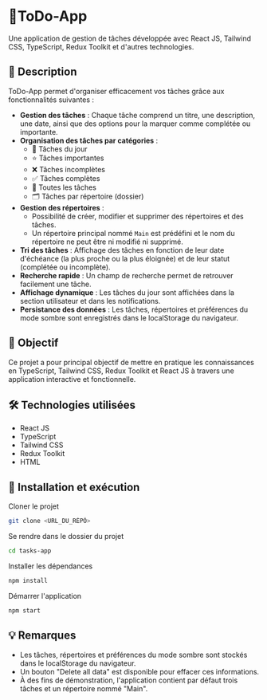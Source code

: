 # 📌ToDo-App

Une application de gestion de tâches développée avec React JS, Tailwind CSS, TypeScript, Redux Toolkit et d'autres technologies.

## 📝 Description

ToDo-App permet d'organiser efficacement vos tâches grâce aux fonctionnalités suivantes :

- **Gestion des tâches** : Chaque tâche comprend un titre, une description, une date, ainsi que des options pour la marquer comme complétée ou importante.
- **Organisation des tâches par catégories** :
  - 📅 Tâches du jour
  - ⭐ Tâches importantes
  - ❌ Tâches incomplètes
  - ✅ Tâches complètes
  - 📂 Toutes les tâches
  - 🗂 Tâches par répertoire (dossier)
- **Gestion des répertoires** :
  - Possibilité de créer, modifier et supprimer des répertoires et des tâches.
  - Un répertoire principal nommé `Main` est prédéfini et le nom du répertoire ne peut être ni modifié ni supprimé.
- **Tri des tâches** : Affichage des tâches en fonction de leur date d'échéance (la plus proche ou la plus éloignée) et de leur statut (complétée ou incomplète).
- **Recherche rapide** : Un champ de recherche permet de retrouver facilement une tâche.
- **Affichage dynamique** :
  Les tâches du jour sont affichées dans la section utilisateur et dans les notifications.
- **Persistance des données** :
  Les tâches, répertoires et préférences du mode sombre sont enregistrés dans le localStorage du navigateur.

## 🎯 Objectif

Ce projet a pour principal objectif de mettre en pratique les connaissances en TypeScript, Tailwind CSS, Redux Toolkit et React JS à travers une application interactive et fonctionnelle.

## 🛠️ Technologies utilisées

  - React JS
  - TypeScript
  - Tailwind CSS
  - Redux Toolkit
  - HTML

## 🚀 Installation et exécution

Cloner le projet

```bash
git clone <URL_DU_RÉPÔ>
```

Se rendre dans le dossier du projet

```bash
cd tasks-app
```

Installer les dépendances

```bash
npm install
```

Démarrer l'application

```bash
npm start
```

## 💡 Remarques

- Les tâches, répertoires et préférences du mode sombre sont stockés dans le localStorage du navigateur.
- Un bouton "Delete all data" est disponible pour effacer ces informations.
- À des fins de démonstration, l'application contient par défaut trois tâches et un répertoire nommé "Main".
